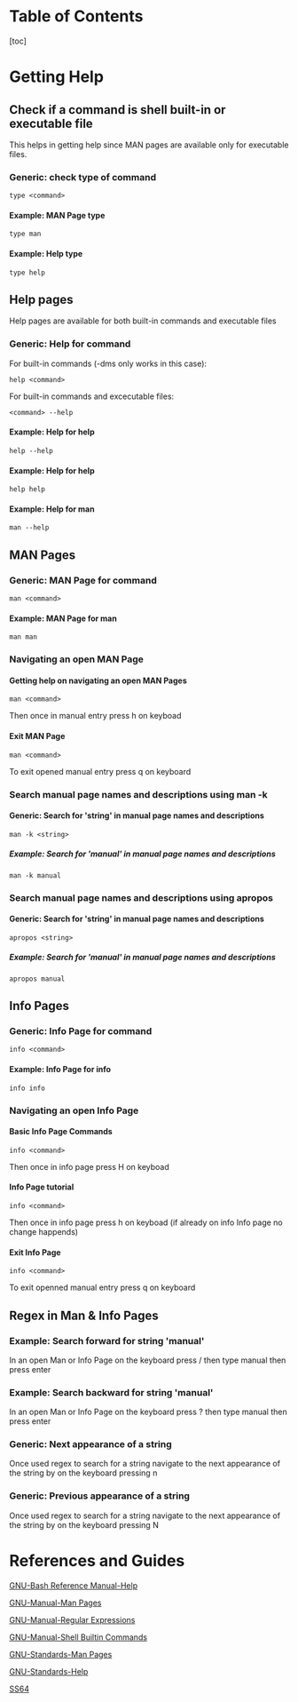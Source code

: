 # Table of Contents
[toc]

# Getting Help
## Check if a command is shell built-in or executable file 
This helps in getting help since MAN pages are available only for executable files.
### Generic: check type of command
```shell
type <command>
```

#### Example: MAN Page type
```shell
type man
```

#### Example: Help type
```shell
type help
```

## Help pages
Help pages are available for both built-in commands and executable files
### Generic: Help for command
For built-in commands (-dms only works in this case):
```shell
help <command>
```

For built-in commands and excecutable files:
```shell
<command> --help
```

#### Example: Help for help
```shell
help --help
```

#### Example: Help for help
```shell
help help
```

#### Example: Help for man
```shell
man --help
```

## MAN Pages
### Generic: MAN Page for command
```shell
man <command>
```

#### Example: MAN Page for man
```shell
man man
```
### Navigating an open MAN Page
#### Getting help on navigating an open MAN Pages
```shell
man <command>
```
Then once in manual entry press h on keyboad
#### Exit MAN Page
```shell
man <command>
```
To exit opened manual entry press q on keyboard

### Search manual page names and descriptions using man -k
#### Generic: Search for 'string' in manual page names and descriptions
```shell
man -k <string>
```

##### Example: Search for 'manual' in manual page names and descriptions
```shell
man -k manual
```

### Search manual page names and descriptions using apropos
#### Generic: Search for 'string' in manual page names and descriptions
```shell
apropos <string>
```

##### Example: Search for 'manual' in manual page names and descriptions
```shell
apropos manual
```

## Info Pages
### Generic: Info Page for command
```shell
info <command>
```

#### Example: Info Page for info
```shell
info info
```
### Navigating an open Info Page
#### Basic Info Page Commands
```shell
info <command>
```
Then once in info page press H on keyboad

#### Info Page tutorial
```shell
info <command>
```
Then once in info page press h on keyboad (if already on info Info page no change happends)

#### Exit Info Page
```shell
info <command>
```
To exit openned manual entry press q on keyboard

## Regex in Man & Info Pages
### Example: Search forward for string 'manual'
In an open Man or Info Page on the keyboard press / then type manual then press enter

### Example: Search backward for string 'manual'
In an open Man or Info Page on the keyboard press ? then type manual then press enter

### Generic: Next appearance of a string
Once used regex to search for a string navigate to the next appearance of the string by on the keyboard pressing n 

### Generic: Previous appearance of a string
Once used regex to search for a string navigate to the next appearance of the string by on the keyboard pressing N

# References and Guides
[GNU-Bash Reference Manual-Help](https://www.gnu.org/savannah-checkouts/gnu/bash/manual/bash.html#help)

[GNU-Manual-Man Pages](https://www.gnu.org/software/groff/manual/html_node/man.html)

[GNU-Manual-Regular Expressions](https://www.gnu.org/software/grep/manual/html_node/Regular-Expressions.html)

[GNU-Manual-Shell Builtin Commands](https://www.gnu.org/software/bash/manual/html_node/Shell-Builtin-Commands.html)

[GNU-Standards-Man Pages](https://www.gnu.org/prep/standards/html_node/Man-Pages.html)

[GNU-Standards-Help](https://www.gnu.org/prep/standards/html_node/_002d_002dhelp.html#g_t_002d_002dhelp)

[SS64](https://ss64.com/)